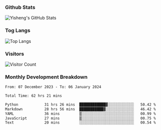 ### Github Stats
![Yisheng's GitHub Stats](https://github-readme-stats-9qabuvhk1-gongyisheng.vercel.app/api?username=gongyisheng&count_private=true&show_icons=true)
### Tog Langs
![Top Langs](https://github-readme-stats-9qabuvhk1-gongyisheng.vercel.app/api/top-langs/?username=gongyisheng&layout=compact)
### Visitors
![Visitor Count](https://profile-counter.glitch.me/gongyisheng/count.svg)
### Monthly Development Breakdown
<!--START_SECTION:waka-->

```txt
From: 07 December 2023 - To: 06 January 2024

Total Time: 62 hrs 21 mins

Python            31 hrs 26 mins  ████████████▓░░░░░░░░░░░░   50.42 %
Markdown          28 hrs 56 mins  ███████████▓░░░░░░░░░░░░░   46.42 %
YAML              36 mins         ▒░░░░░░░░░░░░░░░░░░░░░░░░   00.99 %
JavaScript        27 mins         ▒░░░░░░░░░░░░░░░░░░░░░░░░   00.75 %
Text              20 mins         ░░░░░░░░░░░░░░░░░░░░░░░░░   00.54 %
```

<!--END_SECTION:waka-->

